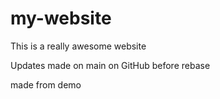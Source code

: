 # my-website

This is a really awesome website

Updates made on main on GitHub before rebase

made from demo
